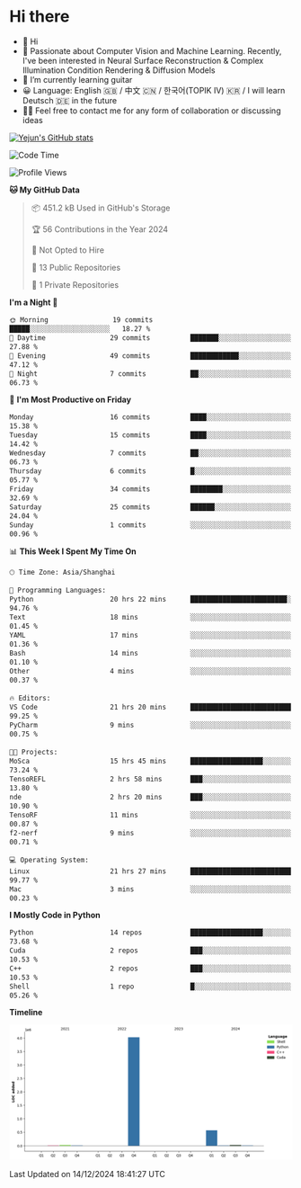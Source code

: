 # Hi there
- 👋 Hi
- 🔭 Passionate about Computer Vision and Machine Learning. Recently, I've been interested in Neural Surface Reconstruction & Complex Illumination Condition Rendering & Diffusion Models
- 🌱 I’m currently learning guitar
- 😀 Language: English 🇬🇧 / 中文 🇨🇳 / 한국어(TOPIK IV) 🇰🇷 / I will learn Deutsch 🇩🇪 in the future
- 🙋‍♂️ Feel free to contact me for any form of collaboration or discussing ideas


<!-- <img height="195px" src="https://github-readme-stats.vercel.app/api?username=yejun688&count_private=true&show_icons=true&hide_rank=true&title_color=0969da&bg_color=ffffff00&text_color=57606a&disable_animations=true"><img height="195px" src="https://github-readme-stats.vercel.app/api/top-langs?username=yejun688&layout=compact&title_color=0969da&bg_color=ffffff00&text_color=57606a"> -->

[![Yejun's GitHub stats](https://github-readme-stats.vercel.app/api?username=yejun688)](https://github.com/yejun688/github-readme-stats)

<!---
yejun688/yejun688 is a ✨ special ✨ repository because its `README.md` (this file) appears on your GitHub profile.
You can click the Preview link to take a look at your changes.
--->

<!--START_SECTION:waka-->
![Code Time](http://img.shields.io/badge/Code%20Time-595%20hrs%2015%20mins-blue)

![Profile Views](http://img.shields.io/badge/Profile%20Views-2-blue)

**🐱 My GitHub Data** 

> 📦 451.2 kB Used in GitHub's Storage 
 > 
> 🏆 56 Contributions in the Year 2024
 > 
> 🚫 Not Opted to Hire
 > 
> 📜 13 Public Repositories 
 > 
> 🔑 1 Private Repositories 
 > 
**I'm a Night 🦉** 

```text
🌞 Morning                19 commits          █████░░░░░░░░░░░░░░░░░░░░   18.27 % 
🌆 Daytime                29 commits          ███████░░░░░░░░░░░░░░░░░░   27.88 % 
🌃 Evening                49 commits          ████████████░░░░░░░░░░░░░   47.12 % 
🌙 Night                  7 commits           ██░░░░░░░░░░░░░░░░░░░░░░░   06.73 % 
```
📅 **I'm Most Productive on Friday** 

```text
Monday                   16 commits          ████░░░░░░░░░░░░░░░░░░░░░   15.38 % 
Tuesday                  15 commits          ████░░░░░░░░░░░░░░░░░░░░░   14.42 % 
Wednesday                7 commits           ██░░░░░░░░░░░░░░░░░░░░░░░   06.73 % 
Thursday                 6 commits           █░░░░░░░░░░░░░░░░░░░░░░░░   05.77 % 
Friday                   34 commits          ████████░░░░░░░░░░░░░░░░░   32.69 % 
Saturday                 25 commits          ██████░░░░░░░░░░░░░░░░░░░   24.04 % 
Sunday                   1 commits           ░░░░░░░░░░░░░░░░░░░░░░░░░   00.96 % 
```


📊 **This Week I Spent My Time On** 

```text
🕑︎ Time Zone: Asia/Shanghai

💬 Programming Languages: 
Python                   20 hrs 22 mins      ████████████████████████░   94.76 % 
Text                     18 mins             ░░░░░░░░░░░░░░░░░░░░░░░░░   01.45 % 
YAML                     17 mins             ░░░░░░░░░░░░░░░░░░░░░░░░░   01.36 % 
Bash                     14 mins             ░░░░░░░░░░░░░░░░░░░░░░░░░   01.10 % 
Other                    4 mins              ░░░░░░░░░░░░░░░░░░░░░░░░░   00.37 % 

🔥 Editors: 
VS Code                  21 hrs 20 mins      █████████████████████████   99.25 % 
PyCharm                  9 mins              ░░░░░░░░░░░░░░░░░░░░░░░░░   00.75 % 

🐱‍💻 Projects: 
MoSca                    15 hrs 45 mins      ██████████████████░░░░░░░   73.24 % 
TensoREFL                2 hrs 58 mins       ███░░░░░░░░░░░░░░░░░░░░░░   13.80 % 
nde                      2 hrs 20 mins       ███░░░░░░░░░░░░░░░░░░░░░░   10.90 % 
TensoRF                  11 mins             ░░░░░░░░░░░░░░░░░░░░░░░░░   00.87 % 
f2-nerf                  9 mins              ░░░░░░░░░░░░░░░░░░░░░░░░░   00.71 % 

💻 Operating System: 
Linux                    21 hrs 27 mins      █████████████████████████   99.77 % 
Mac                      3 mins              ░░░░░░░░░░░░░░░░░░░░░░░░░   00.23 % 
```

**I Mostly Code in Python** 

```text
Python                   14 repos            ██████████████████░░░░░░░   73.68 % 
Cuda                     2 repos             ███░░░░░░░░░░░░░░░░░░░░░░   10.53 % 
C++                      2 repos             ███░░░░░░░░░░░░░░░░░░░░░░   10.53 % 
Shell                    1 repo              █░░░░░░░░░░░░░░░░░░░░░░░░   05.26 % 
```



**Timeline**

![Lines of Code chart](https://raw.githubusercontent.com/yejun688/yejun688/main/assets/bar_graph.png)


 Last Updated on 14/12/2024 18:41:27 UTC
<!--END_SECTION:waka-->
